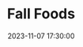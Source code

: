 ---
title: Fall Foods
description: Come join us as we learn more about the history and traditions around some of the most popular fall foods in Japan!
date: 2023-11-07 17:30:00
location: Bldg 6 Rm 216
image: 
    src: https://media.discordapp.net/attachments/730502676323762227/1170442530568019968/a2015d7e-9427-4b1d-91ab-64e71b9f7949_cropped.png?ex=65590e8d&is=6546998d&hm=ef11af350350d8e74b6f2b584e4d2da34c190f7290b0d26b77b790b32b8bef4d&=
    alt: Meeting photo
---